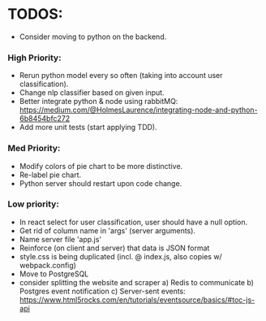 # TODOS:
- Consider moving to python on the backend.

### High Priority:
- Rerun python model every so often (taking into account user classification).
- Change nlp classifier based on given input.
- Better integrate python & node using rabbitMQ: https://medium.com/@HolmesLaurence/integrating-node-and-python-6b8454bfc272
- Add more unit tests (start applying TDD).

### Med Priority:
- Modify colors of pie chart to be more distinctive.
- Re-label pie chart.
- Python server should restart upon code change.

### Low priority:
- In react select for user classification, user should have a null option.
- Get rid of column name in 'args' (server arguments).
- Name server file 'app.js'
- Reinforce (on client and server) that data is JSON format
- style.css is being duplicated (incl. @ index.js, also copies w/ webpack.config)
- Move to PostgreSQL
- consider splitting the website and scraper
    a) Redis to communicate
    b) Postgres event notification
    c) Server-sent events: https://www.html5rocks.com/en/tutorials/eventsource/basics/#toc-js-api

